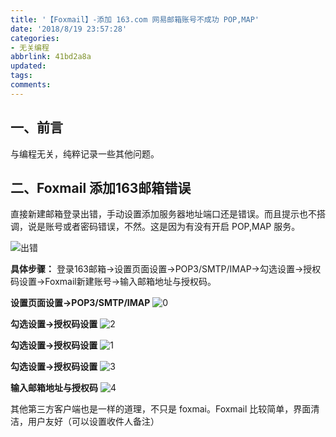 ```yaml
---
title: '【Foxmail】-添加 163.com 网易邮箱账号不成功 POP,MAP'
date: '2018/8/19 23:57:28'
categories:
- 无关编程
abbrlink: 41bd2a8a
updated:
tags:
comments:
---
```


## 一、前言

与编程无关，纯粹记录一些其他问题。

## 二、Foxmail 添加163邮箱错误

直接新建邮箱登录出错，手动设置添加服务器地址端口还是错误。而且提示也不搭调，说是账号或者密码错误，不然。这是因为有没有开启 POP,MAP 服务。


![出错](http://liuxmoo.foryung.com/Foxmail%E6%B7%BB%E5%8A%A0%E9%82%AE%E7%AE%B1%E5%87%BA%E9%94%99.png)



**具体步骤：**
登录163邮箱→设置页面设置→POP3/SMTP/IMAP→勾选设置→授权码设置→Foxmail新建账号→输入邮箱地址与授权码。


**设置页面设置→POP3/SMTP/IMAP**
![0](http://liuxmoo.foryung.com/%E5%BC%80%E5%90%AFpop.png)


**勾选设置→授权码设置**
![2](http://liuxmoo.foryung.com/%E6%8E%88%E6%9D%83%E7%A0%811.png)


**勾选设置→授权码设置**
![1](http://liuxmoo.foryung.com/%E6%AD%A5%E9%AA%A4.png)


**勾选设置→授权码设置**
![3](http://liuxmoo.foryung.com/%E6%8E%88%E6%9D%83%E7%A0%81.png)


**输入邮箱地址与授权码**
![4](http://liuxmoo.foryung.com/%E6%B3%A8%E5%86%8C%E6%88%90%E5%8A%9F.png)


其他第三方客户端也是一样的道理，不只是 foxmai。Foxmail 比较简单，界面清洁，用户友好（可以设置收件人备注）
